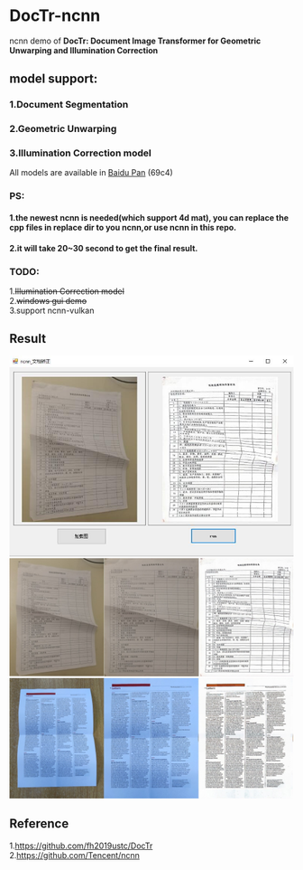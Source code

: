 # DocTr-ncnn
ncnn demo of **DocTr: Document Image Transformer for Geometric Unwarping and Illumination Correction**

## model support:  
### 1.Document Segmentation  
### 2.Geometric Unwarping  
### 3.Illumination Correction model  
All models are available in [Baidu Pan](https://pan.baidu.com/s/1lny5IuL9TMUlfAUCg_6iuw) (69c4) 
### PS: 
#### 1.the newest ncnn is needed(which support 4d mat), you can replace the cpp files in replace dir to you ncnn,or use ncnn in this repo.
#### 2.it will take 20~30 second to get the final result.

### TODO:  
1.~~Illumination Correction model~~  
2.~~windows gui demo~~  
3.support ncnn-vulkan  
## Result 
![](windows_gui.jpg)  
![](result1.jpg)  
![](result2.jpg)  

## Reference  
1.https://github.com/fh2019ustc/DocTr  
2.https://github.com/Tencent/ncnn  
